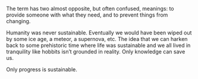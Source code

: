 The term has two almost opposite, but often confused, meanings: to provide someone with what they need, and to prevent things from changing.

Humanity was never sustainable. Eventually we would have been wiped out by some ice age, a meteor, a supernova, etc. The idea that we can harken back to some prehistoric time where life was sustainable and we all lived in tranquility like hobbits isn’t grounded in reality. Only knowledge can save us.


Only progress is sustainable. 

